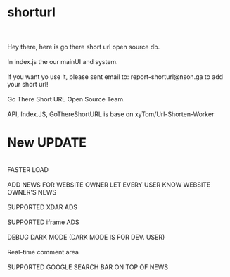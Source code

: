 # shorturl
<br>
<br>Hey there, here is go there short url open source db.</br>
<br>In index.js the our mainUI and system.</br>
<br>If you want yo use it, please sent email to: report-shorturl@nson.ga to add your short url!</br>
<br>Go There Short URL Open Source Team.</br>
<br>API, Index.JS, GoThereShortURL is base on xyTom/Url-Shorten-Worker</br>

# New UPDATE
<br>FASTER LOAD</br>
<br>ADD NEWS FOR WEBSITE OWNER LET EVERY USER KNOW WEBSITE OWNER'S NEWS</br>
<br>SUPPORTED XDAR ADS</br>
<br>SUPPORTED iframe ADS</br>
<br>DEBUG DARK MODE (DARK MODE IS FOR DEV. USER)</br>
<br>Real-time comment area</br>
<br>SUPPORTED GOOGLE SEARCH BAR ON TOP OF NEWS</br>
